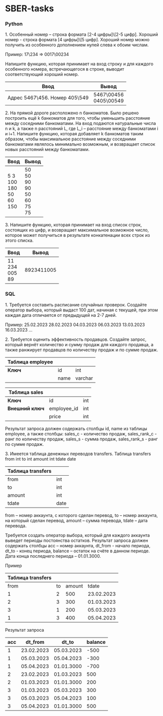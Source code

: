 SBER-tasks
==========

### Python

1\. Особенный номер – строка формата [2-4 цифры]\\[2-5 цифр]. Хороший номер - строка формата [4 цифры]\\[5 цифр]. Хороший номер можно получить из особенного дополнением нулей слева к обоим числам.

Пример:
17\234 => 0017\00234 

Напишите функцию, которая принимает на вход строку и для каждого особенного номера, встречающегося в строке, выводит соответствующий хороший номер.

| **Ввод**                    | **Вывод**              |
|-----------------------------|------------------------|
|Aдрес 5467\456. Номер 405\549|5467\00456<br>0405\00549|

2\. На прямой дороге расположено n банкоматов. Было решено построить ещё k банкоматов для того, чтобы уменьшить расстояние между соседними банкоматами. 
На вход подаются натуральные числа n и k, а также n расстояний L, где L_i  – расстояние между банкоматами i и  i+1. Напишите функцию, которая добавляет k банкоматов таким образом, чтобы максимальное расстояние между соседними банкоматами являлось минимально возможным, и возвращает список новых расстояний между банкоматами.

| **Ввод**                           | **Вывод**                                  |
|------------------------------------|--------------------------------------------|
|5 3<br>100<br>180<br>50<br>60<br>150|50<br>50<br>90<br>90<br>50<br>60<br>75<br>75|

3\. Напишите функцию, которая принимает на вход список строк, состоящих из цифр, и возвращает максимальное возможное число, которое может получиться в результате конкатенации всех строк из этого списка.

| **Ввод**             |**Вывод** |
|----------------------|----------|
|11<br>234<br>005<br>89|8923411005|


### SQL

1\. Требуется составить расписание случайных проверок. Создайте оператор выбора, который выдаст 100 дат, начиная с текущей, при этом каждая дата отличается от предыдущей на 2-7 дней.

Пример: 
25.02.2023
28.02.2023
04.03.2023
06.03.2023
13.03.2023
16.03.2023
...

2\. Требуется оценить эффективность продавцов. Создайте запрос, который вернёт количество и сумму продаж для каждого продавца, а также ранжирует продавцов по количеству продаж и по сумме продаж.
 
| Таблица employee  |      |         |
|-------------------|------|---------|
| **Ключ**          | id   | int     |
|                   | name | varchar |

| Таблица sales     |             |     |
|-------------------|-------------|-----|
| **Ключ**          | id          | int |
| **Внешний ключ**  | employee_id | int |
|                   | price       | int |
 
Результат запроса должен содержать столбцы id, name из таблицы employee, а также столбцы:
sales_c - количество продаж, 
sales_rank_c - ранг по количеству продаж, 
sales_s - сумма продаж, 
sales_rank_s -  ранг по сумме продаж.

3\.  Имеется таблица денежных переводов transfers.
Таблица transfers
from    int
to  int
amount  int
tdate   date

| Таблица transfers |      |
|-------------------|------|
| from              | int  |
| to                | int  |
| amount            | int  |
| tdate             | date |

from – номер аккаунта, с которого сделан перевод,
to – номер аккаунта, на который сделан перевод,
amount – сумма перевода,
tdate – дата перевода.

Требуется создать оператор выбора, который для каждого аккаунта выведет периоды постоянства остатков. Результат запроса должен содержать столбцы acc – номер аккаунта, dt_from - начало периода,
dt_to - конец периода, balance – остаток на счёте в данном периоде.
Дата конца последнего периода – 01.01.3000. 


Пример

| Таблица transfers |    |        |            |
|-------------------|----|--------|------------|
| from              | to | amount | tdate      |
| 1                 | 2  | 500    | 23.02.2023 |
| 2                 | 3  | 300    | 01.03.2023 |
| 3                 | 1  | 200    | 05.03.2023 |
| 1                 | 3  | 400    | 05.04.2023 |

Результат запроса

| acc | dt_from     | dt_to      | balance |
|-----|-------------|------------|---------|
| 1   | 23.02.2023  | 05.03.2023 | -500    |
| 1   | 05.03.2023  | 05.04.2023 | -300    |
| 1   | 05.04.2023  | 01.01.3000 | -700    |
| 2   | 23.02.2023  | 01.03.2023 | 500     |
| 2   | 01.03.2023  | 01.01.3000 | 200     |
| 3   | 01.03.2023  | 05.03.2023 | 300     |
| 3   | 05.03.2023  | 05.04.2023 | 100     |
| 3   | 05.04.2023  | 01.01.3000 | 500     |

